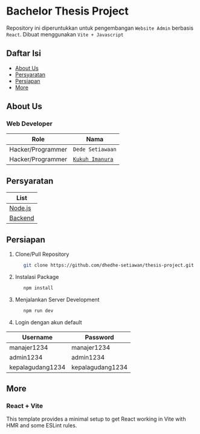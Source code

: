# Bachelor Thesis Project

<!-- Copyright (c) 2023, Imraakun Dev -->
<!-- All rights reserved. -->

Repository ini diperuntukkan untuk pengembangan `Website Admin` berbasis `React`.
Dibuat menggunakan `Vite + Javascript`

## Daftar Isi

- [About Us](#about-us)
- [Persyaratan](#persyaratan)
- [Persiapan](#persiapan)
- [More](#more)

## About Us

### Web Developer

| Role              | Nama                                                       |
| ----------------- | ---------------------------------------------------------- |
| Hacker/Programmer | `Dede Setiawaan`                                           |
| Hacker/Programmer | [`Kukuh Imanura`](https://www.instagram.com/kukuh-imanura) |

## Persyaratan

| List                                                  |
| ----------------------------------------------------- |
| [Node.js](https://nodejs.org)                         |
| [Backend](https://github.com/dhedhe-setiawan/API.git) |

## Persiapan

1. Clone/Pull Repository

   ```bash
      git clone https://github.com/dhedhe-setiawan/thesis-project.git
   ```

2. Instalasi Package

   ```bash
      npm install
   ```

3. Menjalankan Server Development

   ```bash
      npm run dev
   ```

4. Login dengan akun default

| Username         | Password         |
| ---------------- | ---------------- |
| manajer1234      | manajer1234      |
| admin1234        | admin1234        |
| kepalagudang1234 | kepalagudang1234 |

## More

### React + Vite

This template provides a minimal setup to get React working in Vite with HMR and some ESLint rules.

<!-- DUH -->
